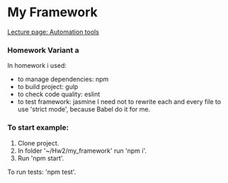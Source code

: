 # My Framework
[Lecture page: Automation tools](https://kb.epam.com/display/GDOKB/Lecture2%3A+JS+automation+Tools+and+Code+quality+tools+and+practices)

### Homework Variant a
In homework i used:
* to manage dependencies: npm
* to build project: gulp
* to check code quality: eslint
* to test framework: jasmine
I need not to rewrite each and every file to use 'strict mode', because Babel do it for me.

### To start example:
1. Clone project.
2. In folder '~/Hw2/my_framework' run 'npm i'.
3. Run 'npm start'.

To run tests: 'npm test'.


